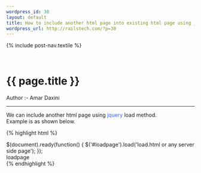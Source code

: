 ```yaml
--- 
wordpress_id: 30
layout: default
title: How to include another html page into existing html page using jquery
wordpress_url: http://railstech.com/?p=30
---
```


{% include post-nav.textile %}
<div class="clear">&nbsp;</div> 
<h1 class="page-title">{{ page.title }}</h1>
<span class="author">Author :- Amar Daxini </span>
<br />
<hr />
We can include another html page using<span style="color: #3366ff;"> jquery </span> load method.<br />
Example is as shown below.

<br />

{% highlight html %}
<html xmlns="http://www.w3.org/1999/xhtml"> 
 <head> 
     <title>Loading an Html page</title>
     <script src="jquery.js" type="text/javascript"></script>
       $(document).ready(function() {
            $('#loadpage').load('load.html or any server side page');
        });
     </script>
 </head>
 <body>
    <div>loadpage</div> 
 </body>
</html>
{% endhighlight %}
<br />

